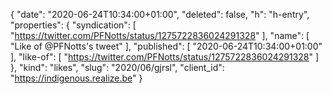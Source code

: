 {
  "date": "2020-06-24T10:34:00+01:00",
  "deleted": false,
  "h": "h-entry",
  "properties": {
    "syndication": [
      "https://twitter.com/PFNotts/status/1275722836024291328"
    ],
    "name": [
      "Like of @PFNotts's tweet"
    ],
    "published": [
      "2020-06-24T10:34:00+01:00"
    ],
    "like-of": [
      "https://twitter.com/PFNotts/status/1275722836024291328"
    ]
  },
  "kind": "likes",
  "slug": "2020/06/gjrsl",
  "client_id": "https://indigenous.realize.be"
}
